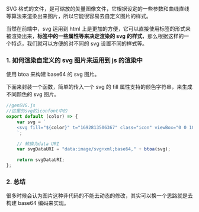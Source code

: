 SVG 格式的文件，是可缩放的矢量图像文件，它根据设定的一些参数和曲线直线等算法来渲染出来图片，所以它能很容易去自定义图片的样式。

当然在前端中，svg 运用到 html 上是更加的方便，它可以直接使用标签的形式来被渲染出来，**标签中的一些属性等来决定渲染的 svg 的样式**，那么根据这样的一个特点，我们就可以方便的对不同的 svg 设置不同的样式等。

### 1. 如何渲染自定义的 svg 图片来运用到 js 的渲染中

使用 btoa 来构建 base64 的 svg 图片。

下面来封装一个函数，简单的传入一个 svg 的 fill 属性支持的颜色字符串，来生成不同颜色的 svg 图片。

```js
//genSVG.js
//这里的svg的iconfont中的
export default (color) => {
    var svg = `
    <svg fill="${color}" t="1692813506367" class="icon" viewBox="0 0 1064 1024" version="1.1" xmlns="http://www.w3.org/2000/svg" p-id="1440" width="200" height="200"><path d="M512 0c282.781538 0 512 229.218462 512 512S794.781538 1024 512 1024s-512-229.218462-512-512S229.218462 0 512 0z"  p-id="1441"></path></svg>
    `;

    // 转换为data URI
    var svgDataURI = "data:image/svg+xml;base64," + btoa(svg);

    return svgDataURI;
};
```

### 2. 总结

很多时候会认为图片这种非代码的不能去动态的修改，其实可以换一个思路就是去构建 base64 编码来实现。
